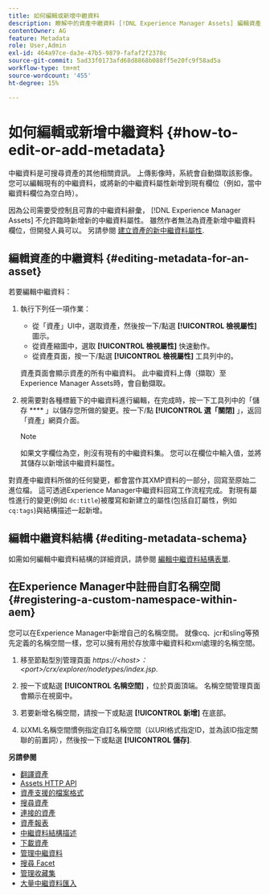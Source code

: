 ```yaml
---
title: 如何編輯或新增中繼資料
description: 瞭解中的資產中繼資料 [!DNL Experience Manager Assets] 編輯資產中繼資料的各種方式。
contentOwner: AG
feature: Metadata
role: User,Admin
exl-id: 464a97ce-da3e-47b5-9879-fafaf2f2378c
source-git-commit: 5ad33f0173afd68d8868b088ff5e20fc9f58ad5a
workflow-type: tm+mt
source-wordcount: '455'
ht-degree: 15%

---
```


# 如何編輯或新增中繼資料 {#how-to-edit-or-add-metadata}

中繼資料是可搜尋資產的其他相關資訊。 上傳影像時，系統會自動擷取該影像。 您可以編輯現有的中繼資料，或將新的中繼資料屬性新增到現有欄位（例如，當中繼資料欄位為空白時）。

因為公司需要受控制且可靠的中繼資料辭彙， [!DNL Experience Manager Assets] 不允許臨時新增新的中繼資料屬性。 雖然作者無法為資產新增中繼資料欄位，但開發人員可以。 另請參閱 [建立資產的新中繼資料屬性](meta-edit.md#editing-metadata-schema).

## 編輯資產的中繼資料 {#editing-metadata-for-an-asset}

若要編輯中繼資料：

1. 執行下列任一項作業：

   * 從「資產」UI中，選取資產，然後按一下/點選 **[!UICONTROL 檢視屬性]** 圖示。
   * 從資產縮圖中，選取 **[!UICONTROL 檢視屬性]** 快速動作。
   * 從資產頁面，按一下/點選 **[!UICONTROL 檢視屬性]** 工具列中的。

   資產頁面會顯示資產的所有中繼資料。 此中繼資料上傳（擷取）至Experience Manager Assets時，會自動擷取。

1. 視需要對各種標籤下的中繼資料進行編輯，在完成時，按一下工具列中的「儲存 **** 」以儲存您所做的變更。按一下/點 **[!UICONTROL 選「關閉]** 」，返回「資產」網頁介面。

   >[!NOTE]
   >
   >如果文字欄位為空，則沒有現有的中繼資料集。 您可以在欄位中輸入值，並將其儲存以新增該中繼資料屬性。

對資產中繼資料所做的任何變更，都會當作其XMP資料的一部分，回寫至原始二進位檔。 這可透過Experience Manager中繼資料回寫工作流程完成。 對現有屬性進行的變更(例如 `dc:title`)被覆寫和新建立的屬性(包括自訂屬性，例如 `cq:tags`)與結構描述一起新增。

<!-- XMP write-back is supported and enabled for the platforms and file formats described in technical requirements. -->

## 編輯中繼資料結構 {#editing-metadata-schema}

如需如何編輯中繼資料結構的詳細資訊，請參閱 [編輯中繼資料結構表單](metadata-schemas.md#edit-metadata-schema-forms).

## 在Experience Manager中註冊自訂名稱空間 {#registering-a-custom-namespace-within-aem}

您可以在Experience Manager中新增自己的名稱空間。 就像cq、jcr和sling等預先定義的名稱空間一樣，您可以擁有用於存放庫中繼資料和xml處理的名稱空間。

1. 移至節點型別管理頁面 *https://&lt;host>：&lt;port>/crx/explorer/nodetypes/index.jsp*.
1. 按一下或點選 **[!UICONTROL 名稱空間]** ，位於頁面頂端。 名稱空間管理頁面會顯示在視窗中。

1. 若要新增名稱空間，請按一下或點選 **[!UICONTROL 新增]** 在底部。
1. 以XML名稱空間慣例指定自訂名稱空間（以URI格式指定ID，並為該ID指定關聯的前置詞），然後按一下或點選 **[!UICONTROL 儲存]**.

**另請參閱**

* [翻譯資產](translate-assets.md)
* [Assets HTTP API](mac-api-assets.md)
* [資產支援的檔案格式](file-format-support.md)
* [搜尋資產](search-assets.md)
* [連接的資產](use-assets-across-connected-assets-instances.md)
* [資產報表](asset-reports.md)
* [中繼資料結構描述](metadata-schemas.md)
* [下載資產](download-assets-from-aem.md)
* [管理中繼資料](manage-metadata.md)
* [搜尋 Facet](search-facets.md)
* [管理收藏集](manage-collections.md)
* [大量中繼資料匯入](metadata-import-export.md)
